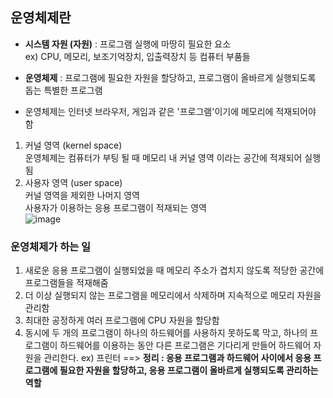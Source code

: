 ## 운영체제란

- **시스템 자원 (자원)** : 프로그램 실행에 마땅히 필요한 요소   
ex) CPU, 메모리, 보조기억장치, 입출력장치 등 컴퓨터 부품들   

- **운영체제** : 프로그램에 필요한 자원을 할당하고, 프로그램이 올바르게 실행되도록 돕는 특별한 프로그램  

- 운영체제는 인터넷 브라우저, 게임과 같은 '프로그램'이기에 메모리에 적재되어야 함
1. 커널 영역 (kernel space)       
   운영체제는 컴퓨터가 부팅 될 때 메모리 내 커널 영역 이라는 공간에 적재되어 실행됨
2. 사용자 영역 (user space)      
   커널 영역을 제외한 나머지 영역        
   사용자가 이용하는 응용 프로그램이 적재되는 영역     
![image](https://github.com/0sun-creater/CS_study/assets/54173210/7e921b2d-da89-48b8-8599-68ce14e18753)

### 운영체제가 하는 일
1. 새로운 응용 프로그램이 실행되었을 때 메모리 주소가 겹치지 않도록 적당한 공간에 프로그램들을 적재해줌
2. 더 이상 실행되지 않는 프로그램을 메모리에서 삭제하며 지속적으로 메모리 자원을 관리함
3. 최대한 공정하게 여러 프로그램에 CPU 자원을 할당함
4. 동시에 두 개의 프로그램이 하나의 하드웨어를 사용하지 못하도록 막고, 하나의 프로그램이 하드웨어를 이용하는 동안 다른 프로그램은 기다리게 만들어 하드웨어 자원을 관리한다. ex) 프린터
==> **정리 : 응용 프로그램과 하드웨어 사이에서 응용 프로그램에 필요한 자원을 할당하고, 응용 프로그램이 올바르게 실행되도록 관리하는 역할**
